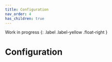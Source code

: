 ```yaml
---
title: Configuration
nav_order: 4
has_children: true
---
```


Work in progress
{: .label .label-yellow .float-right }

# Configuration
